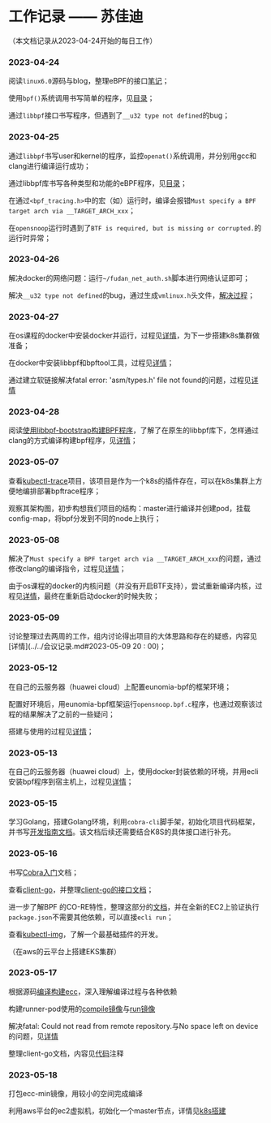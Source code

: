 # 工作记录 —— 苏佳迪

（本文档记录从2023-04-24开始的每日工作）

### 2023-04-24

阅读`linux6.0`源码与blog，整理eBPF的接口[笔记](../../note/Su/eBPF.md#bpf-syscall)；

使用`bpf()`系统调用书写简单的程序，见[目录](../../note/Su/test/bpf_syscall)；

通过`libbpf`接口书写程序，但遇到了`__u32 type not defined`的bug；

### 2023-04-25

通过`libbpf`书写user和kernel的程序，监控`openat()`系统调用，并分别用gcc和clang进行编译运行成功；

通过libbpf库书写各种类型和功能的eBPF程序，见[目录](../../note/Su/test/libbpf)；

在通过`<bpf_tracing.h>`中的宏（如）运行时，编译会报错`Must specify a BPF target arch via __TARGET_ARCH_xxx`；

在`opensnoop`运行时遇到了`BTF is required, but is missing or corrupted.`的运行时异常；

### 2023-04-26

解决docker的网络问题：运行`~/fudan_net_auth.sh`脚本进行网络认证即可；

解决`__u32 type not defined`的bug，通过生成`vmlinux.h`头文件，[解决过程](./问题与解决.md#error:unknown_type_name_'__u64')；

### 2023-04-27

在os课程的docker中安装docker并运行，过程见[详情](./k8s_docker安装搭建.md)，为下一步搭建k8s集群做准备；

在docker中安装libbpf和bpftool工具，过程见[详情](./bpf环境搭建.md)；

通过建立软链接解决fatal error: 'asm/types.h' file not found的问题，过程见[详情](./问题与解决.md#fatal_error:_'asm/types.h'_file_not_found)

### 2023-04-28

阅读[使用libbpf-bootstrap构建BPF程序](https://forsworns.github.io/zh/blogs/20210627/)，了解了在原生的libbpf库下，怎样通过clang的方式编译构建bpf程序，见[详情](./libbpf编译构建BPF过程.md)；

### 2023-05-07

查看[kubectl-trace](https://github.com/iovisor/kubectl-trace)项目，该项目是作为一个k8s的插件存在，可以在k8s集群上方便地编排部署bpftrace程序；

观察其架构图，初步构想我们项目的结构：master进行编译并创建pod，挂载config-map，将bpf分发到不同的node上执行；

### 2023-05-08

解决了`Must specify a BPF target arch via __TARGET_ARCH_xxx`的问题，通过修改clang的编译指令，过程见[详情](./问题与解决.md#fatal_error:_'asm/types.h'_file_not_found)；

由于os课程的docker的内核问题（并没有开启BTF支持），尝试重新编译内核，过程见[详情](./重新编译linux内核.md)，最终在重新启动docker的时候失败；

### 2023-05-09

讨论整理过去两周的工作，组内讨论得出项目的大体思路和存在的疑惑，内容见[详情](../../会议记录.md#2023-05-09 20 : 00)；

### 2023-05-12

在自己的云服务器（huawei cloud）上配置eunomia-bpf的框架环境；

配置好环境后，用eunomia-bpf框架运行`opensnoop.bpf.c`程序，也通过观察该过程的结果解决了之前的一些疑问；

搭建与使用的过程见[详情](./搭建与使用eunomia-bpf框架环境.md)；

### 2023-05-13

在自己的云服务器（huawei cloud）上，使用docker封装依赖的环境，并用ecli安装bpf程序到宿主机上，过程见[详情](./使用docker结合ecli部署bpf程序.md)；

### 2023-05-15

学习Golang，搭建Golang环境，利用`cobra-cli`脚手架，初始化项目代码框架，并书写[开发指南文档](../../开发指南.md)。该文档后续还需要结合K8S的具体接口进行补充。

### 2023-05-16

书写[Cobra入门](../../note/Su/Cobra.md)文档；

查看[client-go](https://github.com/kubernetes/client-go)，并整理[client-go的接口文档](../../note/Su/client-go.md)；

进一步了解BPF 的CO-RE特性，整理这部分的[文档](../../note/Su/eBPF.md)，并在全新的EC2上验证执行`package.json`不需要其他依赖，可以直接`ecli run`；

查看[kubectl-img](https://github.com/redhatxl/kubectl-img)，了解一个最基础插件的开发。

（在aws的云平台上搭建EKS集群）

### 2023-05-17

根据源码[编译构建ecc](./编译构建ecc.md)，深入理解编译过程与各种依赖

构建runner-pod使用的[compile镜像](./ecc镜像.md)与[run镜像](./ecli镜像.md)

解决fatal: Could not read from remote repository.与No space left on device的问题，见[详情](./问题与解决.md)

整理client-go文档，内容见[代码](../../note/Su/test/client-go)注释

### 2023-05-18

打包ecc-min镜像，用较小的空间完成编译

利用aws平台的ec2虚拟机，初始化一个master节点，详情见[k8s搭建](./k8s_docker安装搭建.md)
